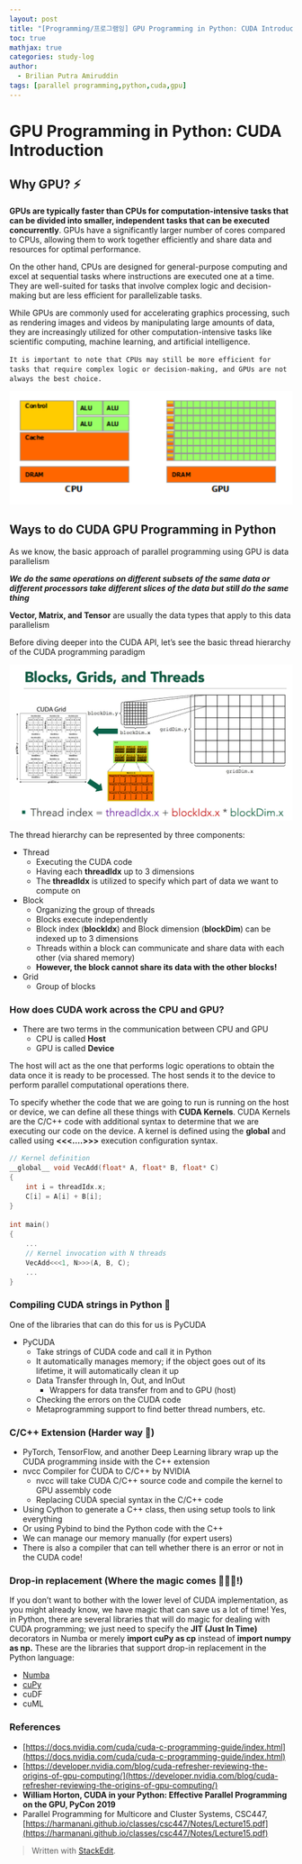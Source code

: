 ```yaml
---
layout: post
title: "[Programming/프로그램잉] GPU Programming in Python: CUDA Introduction"
toc: true
mathjax: true
categories: study-log
author:
  - Brilian Putra Amiruddin
tags: [parallel programming,python,cuda,gpu]
--- 
```

# GPU Programming in Python: CUDA Introduction

## Why GPU? ⚡

**GPUs are typically faster than CPUs for computation-intensive tasks that can be divided into smaller, independent tasks that can be executed concurrently**. GPUs have a significantly larger number of cores compared to CPUs, allowing them to work together efficiently and share data and resources for optimal performance.

On the other hand, CPUs are designed for general-purpose computing and excel at sequential tasks where instructions are executed one at a time. They are well-suited for tasks that involve complex logic and decision-making but are less efficient for parallelizable tasks.

While GPUs are commonly used for accelerating graphics processing, such as rendering images and videos by manipulating large amounts of data, they are increasingly utilized for other computation-intensive tasks like scientific computing, machine learning, and artificial intelligence.

``It is important to note that CPUs may still be more efficient for tasks that require complex logic or decision-making, and GPUs are not always the best choice.``

![CPU vs GPU](/assets/fig/cpu_vs_gpu.png)

## Ways to do CUDA GPU Programming in Python

As we know, the basic approach of parallel programming using GPU is data parallelism

_**We do the same operations on different subsets of the same data or different processors take different slices of the data but still do the same thing**_

**Vector, Matrix, and Tensor** are usually the data types that apply to this data parallelism

Before diving deeper into the CUDA API, let’s see the basic thread hierarchy of the CUDA programming paradigm

![CUDA API prorgram archi.png](/assets/fig/block_thread_grid.png)

The thread hierarchy can be represented by three components:

-   Thread
    -   Executing the CUDA code
    -   Having each **threadIdx** up to 3 dimensions
    -   The **threadIdx** is utilized to specify which part of data we want to compute on
-   Block
    -   Organizing the group of threads
    -   Blocks execute independently
    -   Block index (**blockIdx**) and Block dimension (**blockDim**) can be indexed up to 3 dimensions
    -   Threads within a block can communicate and share data with each other (via shared memory)
    -   **However, the block cannot share its data with the other blocks!**
-   Grid
    -   Group of blocks

### How does CUDA work across the CPU and GPU?

-   There are two terms in the communication between CPU and GPU
    -   CPU is called **Host**
    -   GPU is called **Device**

The host will act as the one that performs logic operations to obtain the data once it is ready to be processed. The host sends it to the device to perform parallel computational operations there.

To specify whether the code that we are going to run is running on the host or device, we can define all these things with **CUDA Kernels**. CUDA Kernels are the C/C++ code with additional syntax to determine that we are executing our code on the device. A kernel is defined using the ****global**** and called using **<<<….>>>** execution configuration syntax.

```cpp
// Kernel definition
__global__ void VecAdd(float* A, float* B, float* C)
{
    int i = threadIdx.x;
    C[i] = A[i] + B[i];
}

int main()
{
    ...
    // Kernel invocation with N threads
    VecAdd<<<1, N>>>(A, B, C);
    ...
}
```

### Compiling CUDA strings in Python 👣

One of the libraries that can do this for us is PyCUDA

-   PyCUDA
    -   Take strings of CUDA code and call it in Python
    -   It automatically manages memory; if the object goes out of its lifetime, it will automatically clean it up
    -   Data Transfer through In, Out, and InOut
        -   Wrappers for data transfer from and to GPU (host)
    -   Checking the errors on the CUDA code
    -   Metaprogramming support to find better thread numbers, etc.

### C/C++ Extension (Harder way 🎣)

-   PyTorch, TensorFlow, and another Deep Learning library wrap up the CUDA programming inside with the C++ extension
-   nvcc Compiler for CUDA to C/C++ by NVIDIA
    -   nvcc will take CUDA C/C++ source code and compile the kernel to GPU assembly code
    -   Replacing CUDA special syntax in the C/C++ code
-   Using Cython to generate a C++ class, then using setup tools to link everything
-   Or using Pybind to bind the Python code with the C++
-   We can manage our memory manually (for expert users)
-   There is also a compiler that can tell whether there is an error or not in the CUDA code!

### Drop-in replacement (Where the magic comes 🧙🏻‍♂️!)

If you don’t want to bother with the lower level of CUDA implementation, as you might already know, we have magic that can save us a lot of time! Yes, in Python, there are several libraries that will do magic for dealing with CUDA programming; we just need to specify the **JIT (Just In Time)** decorators in Numba or merely **import cuPy as cp** instead of **import numpy as np.** These are the libraries that support drop-in replacement in the Python language:

-   [Numba](https://numba.pydata.org/numba-doc/latest/index.html)
-   [cuPy](https://cupy.dev/)
-   cuDF
-   cuML

### References
-   [https://docs.nvidia.com/cuda/cuda-c-programming-guide/index.html](https://docs.nvidia.com/cuda/cuda-c-programming-guide/index.html)
-   [https://developer.nvidia.com/blog/cuda-refresher-reviewing-the-origins-of-gpu-computing/](https://developer.nvidia.com/blog/cuda-refresher-reviewing-the-origins-of-gpu-computing/)
-   ****William Horton, CUDA in your Python: Effective Parallel Programming on the GPU, PyCon 2019****
-   Parallel Programming for Multicore and Cluster Systems, CSC447, [https://harmanani.github.io/classes/csc447/Notes/Lecture15.pdf](https://harmanani.github.io/classes/csc447/Notes/Lecture15.pdf)


> Written with [StackEdit](https://stackedit.io/).
